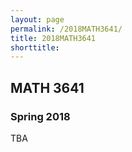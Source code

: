 ```yaml
---
layout: page
permalink: /2018MATH3641/
title: 2018MATH3641
shorttitle:
---
```



## MATH 3641

### Spring 2018

TBA